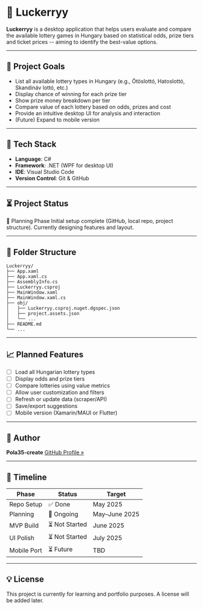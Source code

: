 # 💸 Luckerryy

**Luckerryy** is a desktop application that helps users evaluate and compare the available lottery games in Hungary based on statistical odds, prize tiers and ticket prices -- aiming to identify the best-value options.

---

## 📌 Project Goals

- List all available lottery types in Hungary (e.g., Ötöslottó, Hatoslottó, Skandináv lottó, etc.)
- Display chance of winning for each prize tier
- Show prize money breakdown per tier
- Compare value of each lottery based on odds, prizes and cost
- Provide an intuitive desktop UI for analysis and interaction
- (Future) Expand to mobile version

---

## 🧰 Tech Stack

- **Language**: C#
- **Framework**: .NET (WPF for desktop UI)
- **IDE**: Visual Studio Code
- **Version Control**: Git & GitHub

---

## ⏳ Project Status

📑 Planning Phase
Initial setup complete (GitHub, local repo, project structure).
Currently designing features and layout.

---

## 📁 Folder Structure

```text
Luckerryy/
├── App.xaml
├── App.xaml.cs
├── AssemblyInfo.cs
├── Luckerryy.csproj
├── MainWindow.xaml
├── MainWindow.xaml.cs
├── obj/
│   ├── Luckerryy.csproj.nuget.dgspec.json
│   ├── project.assets.json
│   └── ...
├── README.md
└── ...
```

---

## 📈 Planned Features

- [ ] Load all Hungarian lottery types
- [ ] Display odds and prize tiers
- [ ] Compare lotteries using value metrics
- [ ] Allow user customization and filters
- [ ] Refresh or update data (scraper/API)
- [ ] Save/export suggestions
- [ ] Mobile version (Xamarin/MAUI or Flutter)

---

## 🧠 Author

**Pola35-create**
[GitHub Profile »](https://github.com/Pola35-create)

---

## 📆 Timeline

| Phase        | Status          | Target         |
|--------------|-----------------|----------------|
| Repo Setup   | ✅ Done         | May 2025       |
| Planning     | 🔄 Ongoing      | May–June 2025  |
| MVP Build    | ⏳ Not Started  | June 2025      |
| UI Polish    | ⏳ Not Started  | July 2025      |
| Mobile Port  | ⏳ Future       | TBD            |

---

## 💡 License

This project is currently for learning and portfolio purposes. A license will be added later.
